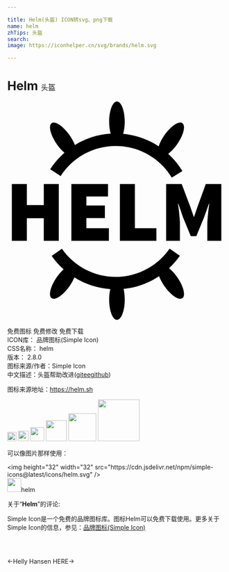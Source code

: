 ```yaml
---

title: Helm(头盔) ICON转svg、png下载
name: helm
zhTips: 头盔
search: 
image: https://iconhelper.cn/svg/brands/helm.svg

---
```


# Helm  <small style="font-size: 60%;font-weight: 100">头盔</small>

<div id="svg" class="svg-wrap">
<svg role="img" viewBox="0 0 24 24" xmlns="http://www.w3.org/2000/svg"><title>Helm icon</title><path d="M18.651,19.252c0.704,1.005,0.96,2.039,0.573,2.31c-0.387,0.271-1.271-0.324-1.975-1.329 c-0.259-0.37-0.456-0.744-0.584-1.082c-1.156,0.772-2.493,1.258-3.898,1.4c0.081,0.34,0.13,0.737,0.13,1.166 c0,1.227-0.383,2.221-0.856,2.221c-0.473,0-0.856-0.994-0.856-2.221c0-0.42,0.047-0.807,0.125-1.142 c-1.414-0.099-2.765-0.547-3.944-1.284c-0.127,0.301-0.3,0.621-0.524,0.942c-0.704,1.005-1.588,1.6-1.975,1.329 c-0.387-0.271-0.131-1.305,0.573-2.31c0.236-0.337,0.492-0.622,0.743-0.85c-0.487-0.437-0.928-0.931-1.309-1.479l1.124-0.782 c1.345,1.934,3.554,3.088,5.908,3.088c2.36,0,4.571-1.158,5.916-3.098l1.125,0.78c-0.348,0.502-0.747,0.957-1.183,1.366 C18.06,18.518,18.369,18.85,18.651,19.252z M6.277,5.623C5.682,6.143,5.153,6.746,4.711,7.43l1.15,0.743 C7.193,6.111,9.453,4.88,11.907,4.88c2.535,0,4.835,1.294,6.151,3.461l1.17-0.711c-0.435-0.716-0.963-1.349-1.56-1.895 c0.324-0.245,0.671-0.603,0.983-1.049c0.704-1.005,0.96-2.039,0.573-2.31c-0.387-0.271-1.271,0.324-1.975,1.329 c-0.294,0.419-0.504,0.84-0.627,1.212c-1.152-0.761-2.485-1.232-3.9-1.364c0.108-0.372,0.175-0.83,0.175-1.333 C12.897,0.994,12.514,0,12.041,0c-0.473,0-0.856,0.994-0.856,2.221c0,0.491,0.063,0.941,0.167,1.308 c-1.413,0.09-2.757,0.525-3.93,1.247c-0.128-0.336-0.323-0.705-0.58-1.071C6.139,2.7,5.255,2.106,4.868,2.377 c-0.387,0.271-0.131,1.305,0.573,2.31C5.706,5.065,5.997,5.385,6.277,5.623z M0.5,15.272h1.648V12.8h1.859v2.473h1.648V9.043H4.008 v2.319H2.148V9.043H0.5V15.272z M7.036,9.043v6.229h4.121v-1.38H8.684v-1.112h2.032v-1.38H8.684v-0.978h2.377v-1.38L7.036,9.043 L7.036,9.043z M12.364,9.043v6.229h4.006v-1.38h-2.358V9.043L12.364,9.043L12.364,9.043z M17.443,9.043v6.229h1.514v-1.84 c0-0.16-0.008-0.335-0.024-0.527c-0.016-0.192-0.034-0.388-0.053-0.589c-0.019-0.201-0.042-0.398-0.067-0.589 c-0.026-0.192-0.048-0.364-0.067-0.517h0.038l0.498,1.457l0.863,2.099h0.613l0.862-2.099l0.517-1.457h0.038 c-0.019,0.153-0.042,0.326-0.067,0.518c-0.026,0.192-0.048,0.388-0.067,0.589c-0.019,0.201-0.037,0.398-0.053,0.589 c-0.016,0.192-0.024,0.367-0.024,0.527v1.84H23.5V9.043h-1.706l-0.939,2.588l-0.345,1.016h-0.038l-0.345-1.016l-0.978-2.588 L17.443,9.043L17.443,9.043z"/></svg>
</div>
<detail full-name='helm'></detail>

<div class="detail-page">
<p>
<span><span class="badge-success badge">免费图标</span> <span class="badge-success badge">免费修改</span>  <span class="badge-success badge">免费下载</span> </span>
<br/>
<span>
ICON库：
<span class="badge-secondary badge">品牌图标(Simple Icon)</span> 
</span>
<br/>
<span>
CSS名称：
<span class="badge-secondary badge">helm</span> 
</span>

<br/>
<span>
版本：
<span class="badge-secondary badge">2.8.0</span> 
</span>
<br/>
<span>图标来源/作者：<span class="badge-light badge">Simple Icon</span></span> 
<br/>
<span class="zh-detail">中文描述：<span class="badge-primary badge">头盔</span><span class="help-link"><span>帮助改进</span>(<a href="https://gitee.com/liuwave/icon-helper/edit/master/json/brands/helm.json" target="_blank" rel="noopener noreferrer">gitee</a><a href="https://github.com/liuwave/icon-helper/edit/master/json/brands/helm.json" target="_blank" rel="noopener noreferrer">github</a></span>)</span><br/>
</p>
</div><div class="description description alert alert-light"><p>图标来源地址：<a href="https://helm.sh" target="_blank" rel="noopener noreferrer">https://helm.sh</a></p></div>
<div class="alert alert-dark">
<img height="21" width="21" src="https://cdn.jsdelivr.net/npm/simple-icons@latest/icons/helm.svg" />
<img height="24" width="24" src="https://cdn.jsdelivr.net/npm/simple-icons@latest/icons/helm.svg" />
<img height="32" width="32" src="https://cdn.jsdelivr.net/npm/simple-icons@latest/icons/helm.svg" />
<img height="48" width="48" src="https://cdn.jsdelivr.net/npm/simple-icons@latest/icons/helm.svg" />
<img height="64" width="64" src="https://cdn.jsdelivr.net/npm/simple-icons@latest/icons/helm.svg" />
<img height="96" width="96" src="https://cdn.jsdelivr.net/npm/simple-icons@latest/icons/helm.svg" />

</div>
<div>
  <p>可以像图片那样使用：    
  </p>
  <div class="alert alert-primary" style="font-size: 14px">
    &lt;img height="32" width="32" src="https://cdn.jsdelivr.net/npm/simple-icons@latest/icons/helm.svg" /&gt;
    <copy-btn content='<img height="32" width="32" src="https://cdn.jsdelivr.net/npm/simple-icons@latest/icons/helm.svg" />'></copy-btn>
  </div>
  <div class="alert alert-secondary">
    <img height="32" width="32" src="https://cdn.jsdelivr.net/npm/simple-icons@latest/icons/helm.svg" />helm
    <copy-btn content="helm" btn-title="复制图标名称"></copy-btn>
  </div>
</div>
<div class="icon-detail__container">
<p>关于“<b>Helm</b>”的评论:</p>
</div>
<Vssue title="关于“Helm”的评论" />
<div><p>Simple Icon是一个免费的品牌图标库。图标Helm可以免费下载使用。更多关于  Simple Icon的信息，参见：<a target="_blank" href="https://iconhelper.cn/brands.html">品牌图标(Simple Icon)</a>
</p></div>


<div style="padding:2rem 0 " class="page-nav"><p class="inner"><span class="prev">←<router-link to="/icon/helly-hansen.html">Helly Hansen</router-link></span> <span class="next"><router-link to="/icon/here.html">HERE</router-link>→</span></p></div>

